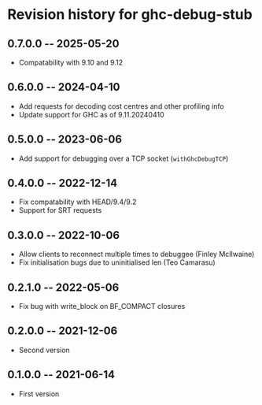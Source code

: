 # Revision history for ghc-debug-stub

## 0.7.0.0 -- 2025-05-20

* Compatability with 9.10 and 9.12

## 0.6.0.0 -- 2024-04-10

* Add requests for decoding cost centres and other profiling info
* Update support for GHC as of 9.11.20240410

## 0.5.0.0 -- 2023-06-06

* Add support for debugging over a TCP socket (`withGhcDebugTCP`)

## 0.4.0.0 -- 2022-12-14

* Fix compatability with HEAD/9.4/9.2
* Support for SRT requests

## 0.3.0.0 -- 2022-10-06

* Allow clients to reconnect multiple times to debuggee (Finley McIlwaine)
* Fix initialisation bugs due to uninitialised len (Teo Camarasu)

## 0.2.1.0 -- 2022-05-06

* Fix bug with write_block on BF_COMPACT closures

## 0.2.0.0 -- 2021-12-06

* Second version

## 0.1.0.0 -- 2021-06-14

* First version

